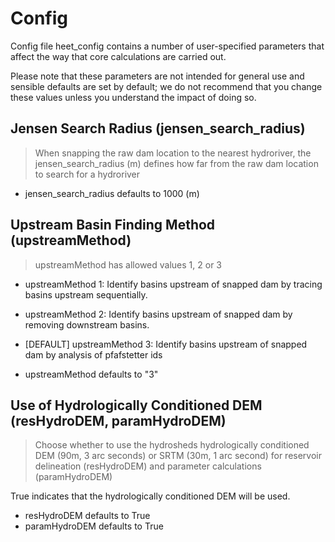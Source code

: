 # Config
Config file heet_config contains a number of user-specified parameters that affect the way that core calculations are carried out. 

Please note that these parameters are not intended for general use and sensible defaults are set by default; we do not recommend that you change these values unless you understand the impact of doing so.

## Jensen Search Radius (jensen_search_radius)

> When snapping the raw dam location to the nearest hydroriver, the jensen_search_radius (m) defines how far from the raw dam location to search for a hydroriver  

* jensen_search_radius defaults to 1000 (m)

## Upstream Basin Finding Method (upstreamMethod)

> upstreamMethod has allowed values 1, 2 or 3

* upstreamMethod 1: Identify basins upstream of snapped dam by tracing basins upstream sequentially. 
* upstreamMethod 2: Identify basins upstream of snapped dam by removing downstream basins. 
* [DEFAULT] upstreamMethod 3: Identify basins upstream of snapped dam by analysis of pfafstetter ids

* upstreamMethod defaults to "3"

## Use of Hydrologically Conditioned DEM (resHydroDEM, paramHydroDEM)

> Choose whether to use the hydrosheds hydrologically conditioned DEM (90m, 3 arc seconds) or SRTM (30m, 1 arc second) for reservoir delineation (resHydroDEM) and parameter calculations (paramHydroDEM)

True indicates that the hydrologically conditioned DEM will be used.

* resHydroDEM defaults to True
* paramHydroDEM defaults to True